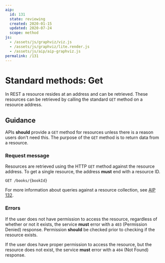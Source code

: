 ```yaml
---
aip:
  id: 131
  state: reviewing
  created: 2020-01-15
  updated: 2020-07-24
  scope: method
js:
  - /assets/js/graphviz/viz.js
  - /assets/js/graphviz/lite.render.js
  - /assets/js/aip/aip-graphviz.js
permalink: /131
---
```


# Standard methods: Get

In REST a resource resides at an address and can be retrieved. These resources can be retrieved by calling the standard `GET` method on a resource address.

## Guidance

APIs **should** provide a `GET` method for resources unless there is a reason users don't need this. The purpose of the `GET` method is to return data from a resource.

### Request message

Resources are retrieved using the HTTP `GET` method against the resource address. To get a single resource, the address **must** end with a resource ID.

```
GET /books/{bookId}
```

For more information about queries against a resource collection, see [AIP 132][AIP-132].

### Errors

If the user does not have permission to access the resource, regardless of whether or not it exists, the service **must** error with a `403` (Permission Denied) response. Permission **should** be checked prior to checking if the resource exists.

If the user does have proper permission to access the resource, but the resource does not exist, the service **must** error with a `404` (Not Found) response.

[AIP-132]: ./0132.md
